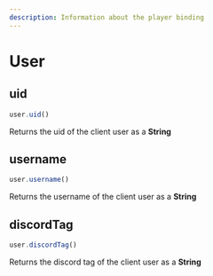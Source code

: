 ```yaml
---
description: Information about the player binding
---
```


# User

## uid

```javascript
user.uid()
```

Returns the uid of the client user as a **String**

## **username**

```javascript
user.username()
```

Returns the username of the client user as a **String**

## discordTag

```javascript
user.discordTag()
```

Returns the discord tag of the client user as a **String**
